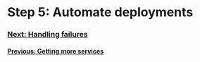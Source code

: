 # Step 5: Automate deployments


### [Next: Handling failures](/learn/step_6_handling_failures)
#### [Previous: Getting more services](/learn/step_4_getting_more_services)